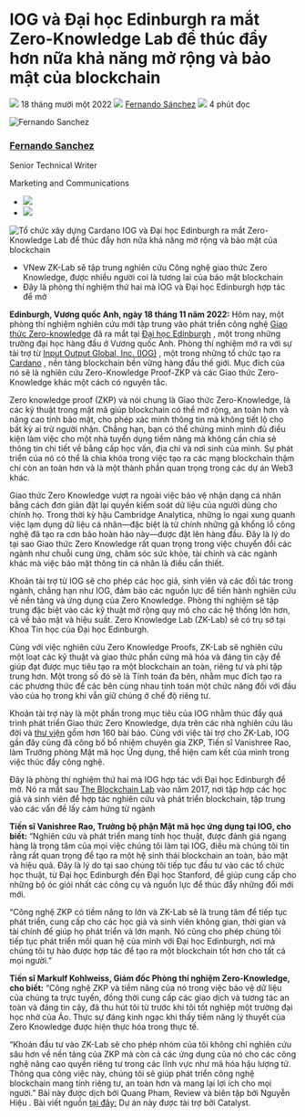 # IOG và Đại học Edinburgh ra mắt Zero-Knowledge Lab để thúc đẩy hơn nữa khả năng mở rộng và bảo mật của blockchain

![](img/2022-11-18-cardano-builder-iog-and-university-of-edinburgh-launch-zero-knowledge-lab-to-drive-greater-blockchain-scalability-and-security.002.png) 18 tháng mười một 2022 ![](img/2022-11-18-cardano-builder-iog-and-university-of-edinburgh-launch-zero-knowledge-lab-to-drive-greater-blockchain-scalability-and-security.002.png) [Fernando Sánchez](/en/blog/authors/fernando-sanchez/page-1/) ![](img/2022-11-18-cardano-builder-iog-and-university-of-edinburgh-launch-zero-knowledge-lab-to-drive-greater-blockchain-scalability-and-security.003.png) 4 phút đọc

![Fernando Sanchez](img/2022-11-18-cardano-builder-iog-and-university-of-edinburgh-launch-zero-knowledge-lab-to-drive-greater-blockchain-scalability-and-security.004.png)[](/en/blog/authors/fernando-sanchez/page-1/)

### [**Fernando Sanchez**](/en/blog/authors/fernando-sanchez/page-1/)

Senior Technical Writer

Marketing and Communications

- ![](img/2022-11-18-cardano-builder-iog-and-university-of-edinburgh-launch-zero-knowledge-lab-to-drive-greater-blockchain-scalability-and-security.005.png)[](mailto:fernando.sanchez@iohk.io "Email")
- ![](img/2022-11-18-cardano-builder-iog-and-university-of-edinburgh-launch-zero-knowledge-lab-to-drive-greater-blockchain-scalability-and-security.006.png)[](https://www.linkedin.com/in/linkedinsanchezf/ "LinkedIn")

![Tổ chức xây dựng Cardano IOG và Đại học Edinburgh ra mắt Zero-Knowledge Lab để thúc đẩy hơn nữa khả năng mở rộng và bảo mật của blockchain](img/2022-11-18-cardano-builder-iog-and-university-of-edinburgh-launch-zero-knowledge-lab-to-drive-greater-blockchain-scalability-and-security.007.jpeg)

- VNew ZK-Lab sẽ tập trung nghiên cứu Công nghệ giao thức Zero Knowledge, được nhiều người coi là tương lai của bảo mật blockchain
- Đây là phòng thí nghiệm thứ hai mà IOG và Đại học Edinburgh hợp tác để mở

**Edinburgh, Vương quốc Anh, ngày 18 tháng 11 năm 2022:** Hôm nay, một phòng thí nghiệm nghiên cứu mới tập trung vào phát triển công nghệ [Giao thức Zero-knowledge](https://en.wikipedia.org/wiki/Zero-knowledge_proof) đã ra mắt tại [Đại học Edinburgh](https://www.ed.ac.uk) , một trong những trường đại học hàng đầu ở Vương quốc Anh. Phòng thí nghiệm mở ra với sự tài trợ từ [Input Output Global, Inc. (IOG)](https://iohk.io) , một trong những tổ chức tạo ra [Cardano](https://cardano.org) , nền tảng blockchain bền vững hàng đầu thế giới. Mục đích của nó sẽ là nghiên cứu Zero-Knowledge Proof-ZKP và các Giao thức Zero-Knowledge khác một cách có nguyên tắc.

Zero knowledge proof (ZKP) và nói chung là Giao thức Zero-Knowledge, là các kỹ thuật trong mật mã giúp blockchain có thể mở rộng, an toàn hơn và nâng cao tính bảo mật, cho phép xác minh thông tin mà không tiết lộ cho bất kỳ ai trừ người nhận. Chẳng hạn, bạn có thể chứng minh mình đủ điều kiện làm việc cho một nhà tuyển dụng tiềm năng mà không cần chia sẻ thông tin chi tiết về bằng cấp học vấn, địa chỉ và nơi sinh của mình. Sự phát triển của nó có thể là chìa khóa trong việc tạo ra các mạng blockchain thậm chí còn an toàn hơn và là một thành phần quan trọng trong các dự án Web3 khác.

Giao thức Zero Knowledge vượt ra ngoài việc bảo vệ nhận dạng cá nhân bằng cách đơn giản đặt lại quyền kiểm soát dữ liệu của người dùng cho chính họ. Trong thời kỳ hậu Cambridge Analytica, những lo ngại xung quanh việc lạm dụng dữ liệu cá nhân—đặc biệt là từ chính những gã khổng lồ công nghệ đã tạo ra cơn bão hoàn hảo này—được đặt lên hàng đầu. Đây là lý do tại sao Giao thức Zero Knowledge rất quan trọng trong việc chuyển đổi các ngành như chuỗi cung ứng, chăm sóc sức khỏe, tài chính và các ngành khác mà việc bảo mật thông tin cá nhân là điều cần thiết.

Khoản tài trợ từ IOG sẽ cho phép các học giả, sinh viên và các đối tác trong ngành, chẳng hạn như IOG, đảm bảo các nguồn lực để tiến hành nghiên cứu về nền tảng và ứng dụng của Zero Knowledge. Phòng thí nghiệm sẽ tập trung đặc biệt vào các kỹ thuật mở rộng quy mô cho các hệ thống lớn hơn, cả về bảo mật và hiệu suất. Zero Knowledge Lab (ZK-Lab) sẽ có trụ sở tại Khoa Tin học của Đại học Edinburgh.

Cùng với việc nghiên cứu Zero Knowledge Proofs, ZK-Lab sẽ nghiên cứu một loạt các kỹ thuật và giao thức phần cứng mã hóa và đáng tin cậy để giúp đạt được mục tiêu tạo ra một blockchain an toàn, riêng tư và phi tập trung hơn. Một trong số đó sẽ là Tính toán đa bên, nhằm mục đích tạo ra các phương thức để các bên cùng nhau tính toán một chức năng đối với đầu vào của họ trong khi vẫn giữ chúng ở chế độ riêng tư.

Khoản tài trợ này là một phần trong mục tiêu của IOG nhằm thúc đẩy quá trình phát triển Giao thức Zero Knowledge, dựa trên các nhà nghiên cứu lâu đời và [thư viện](https://iohk.io/en/research/) gồm hơn 160 bài báo. Cùng với việc tài trợ cho ZK-Lab, IOG gần đây cũng đã công bố bổ nhiệm chuyên gia ZKP, Tiến sĩ Vanishree Rao, làm Trưởng phòng Mật mã học Ứng dụng, thể hiện cam kết của mình trong việc thúc đẩy công nghệ.

Đây là phòng thí nghiệm thứ hai mà IOG hợp tác với Đại học Edinburgh để mở. Nó ra mắt sau [The Blockchain Lab](https://btl.iohk.io) vào năm 2017, nơi tập hợp các học giả và sinh viên để hợp tác nghiên cứu và phát triển blockchain, tập trung vào các vấn đề lấy cảm hứng từ ngành

**Tiến sĩ Vanishree Rao, Trưởng bộ phận Mật mã học ứng dụng tại IOG, cho biết:** “Nghiên cứu và phát triển mang tính học thuật, được đánh giá ngang hàng là trọng tâm của mọi việc chúng tôi làm tại IOG, điều mà chúng tôi tin rằng rất quan trọng để tạo ra một hệ sinh thái blockchain an toàn, bảo mật và hiệu quả. Đây là lý do tại sao chúng tôi tiếp tục đầu tư vào các tổ chức học thuật, từ Đại học Edinburgh đến Đại học Stanford, để giúp cung cấp cho những bộ óc giỏi nhất các công cụ và nguồn lực để thúc đẩy những đổi mới mới.

“Công nghệ ZKP có tiềm năng to lớn và ZK-Lab sẽ là trung tâm để tiếp tục phát triển, cung cấp cho các học giả và sinh viên không gian, thời gian và tài chính để giúp họ phát triển và lớn mạnh. Nó cũng cho phép chúng tôi tiếp tục phát triển mối quan hệ của mình với Đại học Edinburgh, nơi mà chúng tôi tự hào được hợp tác để tạo ra một blockchain tốt hơn cho tất cả mọi người.”

**Tiến sĩ Markulf Kohlweiss, Giám đốc Phòng thí nghiệm Zero-Knowledge, cho biết:** “Công nghệ ZKP và tiềm năng của nó trong việc bảo vệ dữ liệu của chúng ta trực tuyến, đồng thời cung cấp các giao dịch và tương tác an toàn và đáng tin cậy, đã thu hút tôi từ trước khi tôi tốt nghiệp một trường đại học nhở của Áo. Thực sự đáng kinh ngạc khi thấy tiềm năng lý thuyết của Zero Knowledge được hiện thực hóa trong thực tế.

“Khoản đầu tư vào ZK-Lab sẽ cho phép nhóm của tôi không chỉ nghiên cứu sâu hơn về nền tảng của ZKP mà còn cả các ứng dụng của nó cho các công nghệ nâng cao quyền riêng tư trong các lĩnh vực như mã hóa hậu lượng tử. Thông qua công việc này, chúng tôi sẽ giúp phát triển công nghệ blockchain mang tính riêng tư, an toàn hơn và mang lại lợi ích cho mọi người.” Bài này được dịch bởi Quang Pham, Review và biên tập bởi Nguyễn Hiệu . Bài viết nguồn [tại đây:](https://iohk.io/en/blog/posts/2022/11/18/cardano-builder-iog-and-university-of-edinburgh-launch-zero-knowledge-lab-to-drive-greater-blockchain-scalability-and-security) Dự án này được tài trợ bởi Catalyst.
